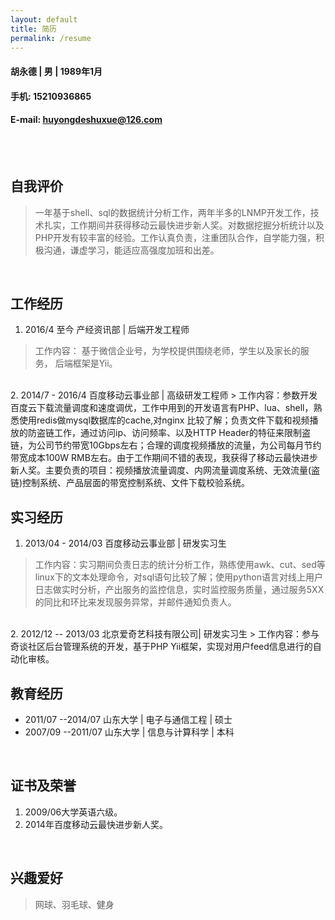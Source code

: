 ```yaml
---
layout: default
title: 简历
permalink: /resume
---
```


#### 胡永德 | 男 | 1989年1月

#### 手机: 15210936865

#### E-mail: huyongdeshuxue@126.com

<br>
<br>

## 自我评价

> 一年基于shell、sql的数据统计分析工作，两年半多的LNMP开发工作，技术扎实，工作期间并获得移动云最快进步新人奖。对数据挖掘分析统计以及PHP开发有较丰富的经验。工作认真负责，注重团队合作，自学能力强，积极沟通，谦虚学习，能适应高强度加班和出差。

<br>

## 工作经历

1. 2016/4 至今 产经资讯部 | 后端开发工程师
> 工作内容： 基于微信企业号，为学校提供围绕老师，学生以及家长的服务， 后端框架是Yii。
<br>
2. 2014/7 - 2016/4 百度移动云事业部 | 高级研发工程师
> 工作内容：参数开发百度云下载流量调度和速度调优，工作中用到的开发语言有PHP、lua、shell，熟悉使用redis做mysql数据库的cache,对nginx 比较了解；负责文件下载和视频播放的防盗链工作，通过访问ip、访问频率、以及HTTP Header的特征来限制盗链，为公司节约带宽10Gbps左右；合理的调度视频播放的流量，为公司每月节约带宽成本100W RMB左右。由于工作期间不错的表现，我获得了移动云最快进步新人奖。主要负责的项目：视频播放流量调度、内网流量调度系统、无效流量(盗链)控制系统、产品层面的带宽控制系统、文件下载校验系统。

<br>

## 实习经历
1. 2013/04 - 2014/03 百度移动云事业部 | 研发实习生
> 工作内容：实习期间负责日志的统计分析工作，熟练使用awk、cut、sed等linux下的文本处理命令，对sql语句比较了解；使用python语言对线上用户日志做实时分析，产出服务的监控信息，实时监控服务质量，通过服务5XX的同比和环比来发现服务异常，并邮件通知负责人。
<br>
2. 2012/12 -- 2013/03 北京爱奇艺科技有限公司| 研发实习生
> 工作内容：参与奇谈社区后台管理系统的开发，基于PHP Yii框架，实现对用户feed信息进行的自动化审核。

<br>

## 教育经历
* 2011/07 --2014/07 	山东大学 | 电子与通信工程 | 硕士
* 2007/09 --2011/07 	山东大学 | 信息与计算科学 | 本科

<br>

## 证书及荣誉
1. 2009/06大学英语六级。
2. 2014年百度移动云最快进步新人奖。

<br>

## 兴趣爱好

> 网球、羽毛球、健身
